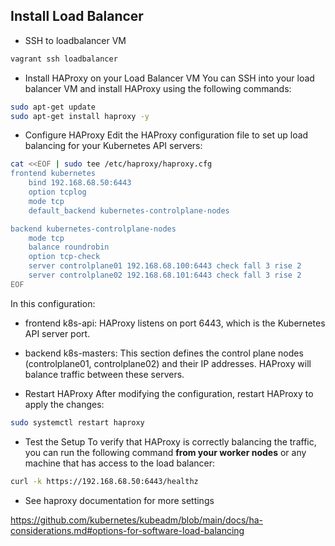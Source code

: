 ## Install Load Balancer

- SSH to loadbalancer VM

```bash
vagrant ssh loadbalancer
```

- Install HAProxy on your Load Balancer VM
You can SSH into your load balancer VM and install HAProxy using the following commands:

```bash
sudo apt-get update
sudo apt-get install haproxy -y
```

- Configure HAProxy
Edit the HAProxy configuration file to set up load balancing for your Kubernetes API servers:

```bash
cat <<EOF | sudo tee /etc/haproxy/haproxy.cfg
frontend kubernetes
    bind 192.168.68.50:6443
    option tcplog
    mode tcp
    default_backend kubernetes-controlplane-nodes

backend kubernetes-controlplane-nodes
    mode tcp
    balance roundrobin
    option tcp-check
    server controlplane01 192.168.68.100:6443 check fall 3 rise 2
    server controlplane02 192.168.68.101:6443 check fall 3 rise 2
EOF

```

In this configuration:

- frontend k8s-api: HAProxy listens on port 6443, which is the Kubernetes API server port.
- backend k8s-masters: This section defines the control plane nodes (controlplane01, controlplane02) and their IP addresses. HAProxy will balance traffic between these servers.

- Restart HAProxy
After modifying the configuration, restart HAProxy to apply the changes:

```bash
sudo systemctl restart haproxy
```

- Test the Setup
To verify that HAProxy is correctly balancing the traffic, you can run the following command **from your worker nodes** or any machine that has access to the load balancer:

```bash
curl -k https://192.168.68.50:6443/healthz
```

- See haproxy documentation for more settings

https://github.com/kubernetes/kubeadm/blob/main/docs/ha-considerations.md#options-for-software-load-balancing